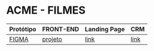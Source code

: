# ACME - FILMES

Protótipo | FRONT-END | Landing Page | CRM
----------|-------------------|--------------|-----
[FIGMA]([www.google.com.br](https://www.figma.com/file/sNvFMEVX1noKcTK0tD3fwx/youtube---ferrero-rocher?type=design&node-id=0-1&mode=design&t=rFAWd4C6yf3MkPxv-0)) | [projeto](https://github.com/fernandoleonid/strange-2022) | [link](https://fernandoleonid.github.io/strange-2022/) | [link](https://fernandoleonid.github.io/strange-2022/) 
